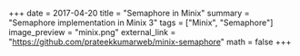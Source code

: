 +++
date = 2017-04-20
title = "Semaphore in Minix"
summary = "Semaphore implementation in Minix 3"
tags = ["Minix", "Semaphore"]
image_preview = "minix.png"
external_link = "https://github.com/prateekkumarweb/minix-semaphore"
math = false
+++

